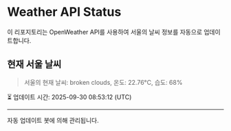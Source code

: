 
# Weather API Status

이 리포지토리는 OpenWeather API를 사용하여 서울의 날씨 정보를 자동으로 업데이트합니다.

## 현재 서울 날씨
> 서울의 현재 날씨: broken clouds, 온도: 22.76°C, 습도: 68%

⏳ 업데이트 시간: 2025-09-30 08:53:12 (UTC)

---
자동 업데이트 봇에 의해 관리됩니다.
